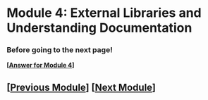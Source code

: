 # Module 4: External Libraries and Understanding Documentation 


### Before going to the next page!


**\[[Answer for Module 4](./module4_answer.md)\]**

## \[[Previous Module](./module3.md)\] \[[Next Module](./module5.md)\]
